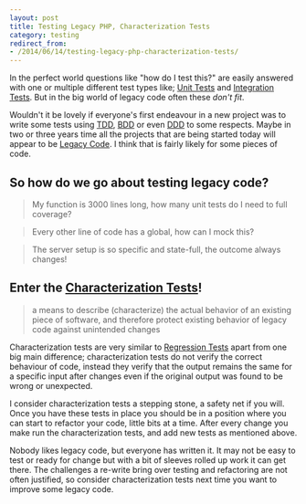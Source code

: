```yaml
---
layout: post
title: Testing Legacy PHP, Characterization Tests
category: testing
redirect_from:
- /2014/06/14/testing-legacy-php-characterization-tests/
---
```


In the perfect world questions like "how do I test this?" are easily answered with one or multiple different test types like; [Unit Tests](http://en.wikipedia.org/wiki/Unit_testing) and [Integration Tests](http://en.wikipedia.org/wiki/Integration_testing). But in the big world of legacy code often these *don't fit*.
<!--more-->

Wouldn't it be lovely if everyone's first endeavour in a new project was to write some tests using [TDD](http://en.wikipedia.org/wiki/Test-driven_development), [BDD](http://en.wikipedia.org/wiki/Behavior-driven_development) or even [DDD](http://en.wikipedia.org/wiki/Domain-driven_design) to some respects. Maybe in two or three years time all the projects that are being started today will appear to be [Legacy Code](http://en.wikipedia.org/wiki/Legacy_code). I think that is fairly likely for some pieces of code.

## So how do we go about testing legacy code?

> My function is 3000 lines long, how many unit tests do I need to full coverage?

> Every other line of code has a global, how can I mock this?

> The server setup is so specific and state-full, the outcome always changes!

## Enter the [Characterization Tests](http://en.wikipedia.org/wiki/Characterization_test)!

> a means to describe (characterize) the actual behavior of an existing piece of software, and therefore protect existing behavior of legacy code against unintended changes

Characterization tests are very similar to [Regression Tests](http://en.wikipedia.org/wiki/Regression_testing) apart from one big main difference; characterization tests do not verify the correct behaviour of code, instead they verify that the output remains the same for a specific input after changes even if the original output was found to be wrong or unexpected.

I consider characterization tests a stepping stone, a safety net if you will. Once you have these tests in place you should be in a position where you can start to refactor your code, little bits at a time. After every change you make run the characterization tests, and add new tests as mentioned above.

Nobody likes legacy code, but everyone has written it. It may not be easy to test or ready for change but with a bit of sleeves rolled up work it can get there. The challenges a re-write bring over testing and refactoring are not often justified, so consider characterization tests next time you want to improve some legacy code.
